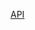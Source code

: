 [API](https://forum.freecodecamp.org/t/free-api-inspirational-quotes-json-with-code-examples/311373)